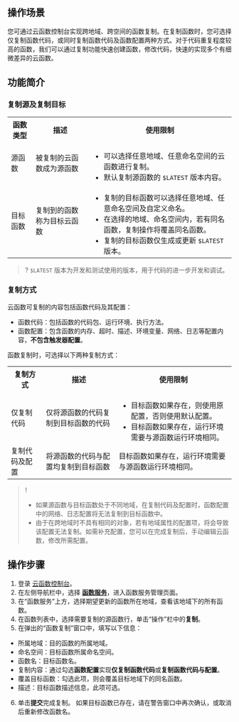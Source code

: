

## 操作场景
您可通过云函数控制台实现跨地域、跨空间的函数复制。在复制函数时，您可选择仅复制函数代码，或同时复制函数代码及函数配置两种方式。对于代码重复程度较高的函数，我们可以通过复制功能快速创建函数，修改代码，快速的实现多个有细微差异的云函数。



## 功能简介

### 复制源及复制目标
<table>
	<tr>
		<th>函数类型</th>
		<th>描述</th>
		<th>使用限制</th>
	</tr>	
	<tr>
		<td>源函数</td>
		<td>被复制的云函数成为源函数</td>
		<td>
			<ul class="params">
				<li>可以选择任意地域、任意命名空间的云函数进行复制。</li>
				<li>默认复制源函数的 <code>$LATEST</code> 版本内容。</li>
			</ul>
		</td>
	</tr>
	<tr>
		<td>目标函数</td>
		<td>复制到的函数称为目标云函数</td>
		<td>
			<ul class="params">
				<li>复制的目标函数可以选择任意地域、任意命名空间及自定义命名。</li>
				<li>在选择的地域、命名空间内，若有同名函数，复制操作将覆盖同名函数。</li>
				<li>复制的目标函数仅生成或更新 <code>$LATEST</code> 版本。</li>
			</ul>
		</td>
	</tr>
</table>

>? `$LATEST` 版本为开发和测试使用的版本，用于代码的进一步开发和调试。



### 复制方式
云函数可复制的内容包括函数代码及其配置：
- 函数代码：包括函数的代码包、运行环境、执行方法。
- 函数配置：包含函数的内存、超时、描述、环境变量、网络、日志等配置内容，**不包含触发器配置**。


函数复制时，可选择以下两种复制方式：
<table>
	<tr>
	<th>复制方式</th>
	<th>描述</th>
	<th>使用限制</th>
	</tr>
	<tr>
	<td>仅复制代码</td>
	<td>仅将源函数的代码复制到目标函数的代码</td>
	<td>
		<ul class="params">
			<li>目标函数如果存在，则使用原配置，否则使用默认配置。</li>
			<li>目标函数如果存在，运行环境需要与源函数运行环境相同。</li>
		</ul>
	</td>
	</tr>
	<tr>
	<td>复制代码及配置</td>
	<td>将源函数的代码与配置均复制到目标函数</td>
	<td>
			目标函数如果存在，运行环境需要与源函数运行环境相同。
	</td>
	</tr>
</table>

>!
>- 如果源函数与目标函数处于不同地域，在复制代码及配置时，函数配置中的网络、日志配置将无法复制到目标函数中。
>- 由于在跨地域时不具有相同的对象，若有地域属性的配置项，将会导致该配置无法复制。如需补充配置，您可以在完成复制后，手动编辑云函数，修改所需配置。
>
## 操作步骤

1. 登录 [云函数控制台](https://console.cloud.tencent.com/scf)。
2. 在左侧导航栏中，选择 **[函数服务](https://console.cloud.tencent.com/scf/list)**，进入函数服务管理页面。
3. 在“函数服务”上方，选择期望更新的函数所在地域，查看该地域下的所有函数。
4. 在函数列表中，选择需要复制的源函数行，单击“操作”栏中的**复制**。
5. 在弹出的“函数复制”窗口中，填写以下信息：
 - 所属地域：目的函数的所属地域。
 - 命名空间：目标函数所属命名空间。
 - 函数名：目标函数名。
 - 复制内容：通过勾选**函数配置**实现**仅复制函数代码**或**复制函数代码与配置**。
 - 覆盖目标函数：勾选此项，则会覆盖目标地域下的同名函数。
 - 描述：目标函数描述信息，此项可选。
6. 单击**提交**完成复制。
如果目标函数已存在，请在警告窗口中再次确认，或取消后重新修改函数名。

<style>
.params{
	margin-bottom:0px!important;
}
</style>

